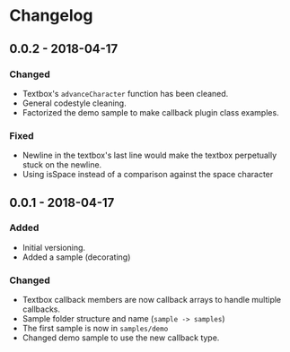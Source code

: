 # Changelog

## 0.0.2 - 2018-04-17
### Changed
- Textbox's `advanceCharacter` function has been cleaned.
- General codestyle cleaning.
- Factorized the demo sample to make callback plugin class examples.
### Fixed
- Newline in the textbox's last line would make the textbox perpetually stuck on the newline.
- Using isSpace instead of a comparison against the space character
## 0.0.1 - 2018-04-17
### Added
- Initial versioning.
- Added a sample (decorating)
### Changed
- Textbox callback members are now callback arrays to handle multiple callbacks.
- Sample folder structure and name (`sample -> samples`)
- The first sample is now in `samples/demo`
- Changed demo sample to use the new callback type.